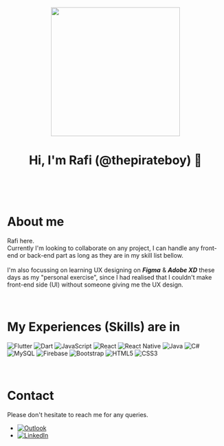 <!---
thepirateboy/thepirateboy is a ✨ special ✨ repository because its `README.md` (this file) appears on your GitHub profile.
You can click the Preview link to take a look at your changes.
--->

#

<p align="center"> 
    <img src="https://drive.google.com/uc?export=view&id=11CpTo9NiGycnVKOCdVNZ3GSBdh0OLdNg" height="300" alt="">
</p>

<h1 align="center" size="50px">
    Hi, I'm Rafi (@thepirateboy) 👋
</h1>
<br>
<br>
<br>

# About me
Rafi here. <br>
Currently I'm looking to collaborate on any project, I can handle any front-end or back-end part as long as they are in my skill list bellow.<br>
<br>
I'm also focussing on learning UX designing on <strong><em>Figma</em></strong> & <strong><em>Adobe XD</em></strong> these days as my "personal exercise", since I had realised that I couldn't make front-end side (UI) without someone giving me the UX design.
<br>
<br>
<br>

# My Experiences (Skills) are in
![Flutter](https://img.shields.io/badge/Flutter-%2302569B.svg?style=for-the-badge&logo=Flutter&logoColor=white)
![Dart](https://img.shields.io/badge/dart-%230175C2.svg?style=for-the-badge&logo=dart&logoColor=white)
![JavaScript](https://img.shields.io/badge/javascript-%23323330.svg?style=for-the-badge&logo=javascript&logoColor=%23F7DF1E)
![React](https://img.shields.io/badge/react-%2320232a.svg?style=for-the-badge&logo=react&logoColor=%2361DAFB)
![React Native](https://img.shields.io/badge/react_native-%2320232a.svg?style=for-the-badge&logo=react&logoColor=%2361DAFB)
![Java](https://img.shields.io/badge/java-%23ED8B00.svg?style=for-the-badge&logo=java&logoColor=white)
![C#](https://img.shields.io/badge/c%23-%23239120.svg?style=for-the-badge&logo=c-sharp&logoColor=white)
![MySQL](https://img.shields.io/badge/mysql-%2300f.svg?style=for-the-badge&logo=mysql&logoColor=white)
![Firebase](https://img.shields.io/badge/firebase-%23039BE5.svg?style=for-the-badge&logo=firebase)
![Bootstrap](https://img.shields.io/badge/bootstrap-%23563D7C.svg?style=for-the-badge&logo=bootstrap&logoColor=white)
![HTML5](https://img.shields.io/badge/html5-%23E34F26.svg?style=for-the-badge&logo=html5&logoColor=white)
![CSS3](https://img.shields.io/badge/css3-%231572B6.svg?style=for-the-badge&logo=css3&logoColor=white)
<br>
<br>
<br>

# Contact
Please don't hesitate to reach me for any queries. 
- [![Outlook](https://img.shields.io/badge/Microsoft_Outlook-0078D4?style=for-the-badge&logo=microsoft-outlook&logoColor=white)](mailto:a_rafi@live.com)
- [![LinkedIn](https://img.shields.io/badge/linkedin-%230077B5.svg?style=for-the-badge&logo=linkedin&logoColor=white)](https://www.linkedin.com/in/wiratmoko/)
